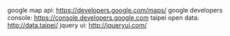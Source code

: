 google map api: https://developers.google.com/maps/ 
google developers console: https://console.developers.google.com
taipei open data: http://data.taipei/
jquery ui: http://jqueryui.com/